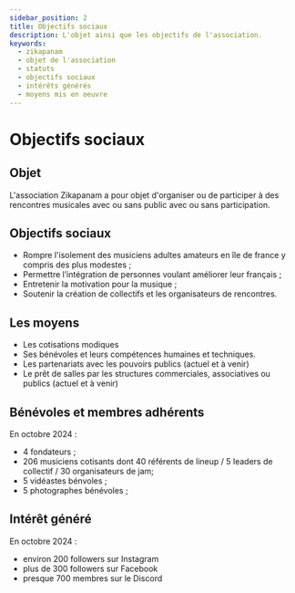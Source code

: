 ```yaml
---
sidebar_position: 2
title: Objectifs sociaux
description: L'objet ainsi que les objectifs de l'association.
keywords:
  - zikapanam
  - objet de l'association
  - statuts
  - objectifs sociaux
  - intérêts générés
  - moyens mis en oeuvre
---
```


# Objectifs sociaux

## Objet

L'association Zikapanam a pour objet d'organiser ou de participer à des rencontres musicales avec ou sans public avec ou sans participation. 

## Objectifs sociaux

- Rompre l'isolement des musiciens adultes amateurs en île de france y compris des plus modestes ;
- Permettre l’intégration de personnes voulant améliorer leur français ;
- Entretenir la motivation pour la musique ;
- Soutenir la création de collectifs et les organisateurs de rencontres.

## Les moyens
- Les cotisations modiques
- Ses bénévoles et leurs compétences humaines et techniques.
- Les partenariats avec les pouvoirs publics (actuel et à venir)
- Le prêt de salles par les structures commerciales, associatives ou publics (actuel et à venir)

## Bénévoles et membres adhérents 

En octobre 2024 :
- 4 fondateurs ;
- 206 musiciens cotisants dont 40 référents de lineup / 5 leaders de collectif / 30 organisateurs de jam;
- 5 vidéastes bénvoles ;
- 5 photographes bénévoles ;

## Intérêt généré

En octobre 2024 :
- environ 200 followers sur Instagram
- plus de 300 followers sur Facebook
- presque 700 membres sur le Discord
